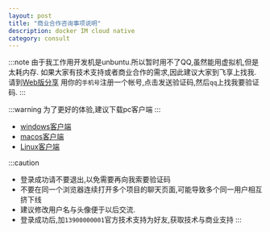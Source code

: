 ```yaml
---
layout: post
title: "商业合作咨询事项说明"
description: docker IM cloud native
category: consult
---
```


:::note
由于我工作用开发机是unbuntu.所以暂时用不了QQ,虽然能用虚拟机,但是太耗内存.
如果大家有技术支持或者商业合作的需求,因此建议大家到飞享上找我.
请到[Web版分享](https://chat.comsince.cn) 用你的`手机号`注册一个帐号,点击发送验证码,然后`qq`上找我要验证码.
:::

:::warning
为了更好的体验,建议下载pc客户端
:::

* [windows客户端](https://media.comsince.cn/minio-bucket-file-name/fshare-chat-window.exe)
* [macos客户端](https://media.comsince.cn/minio-bucket-file-name/fshare-chat-macos.dmg)
* [Linux客户端](https://media.comsince.cn/minio-bucket-file-name/fshare-chat-linux.AppImage)

:::caution
* 登录成功请不要退出,以免需要再向我索要验证码
* 不要在同一个浏览器连续打开多个项目的聊天页面,可能导致多个同一用户相互挤下线
* 建议修改用户名与头像便于以后交流.
* 登录成功后,加`13900000001`官方技术支持为好友,获取技术与商业支持
:::